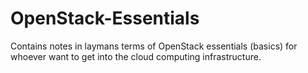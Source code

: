 # OpenStack-Essentials
Contains notes in laymans terms of OpenStack essentials (basics) for whoever want to get into the cloud computing infrastructure.
